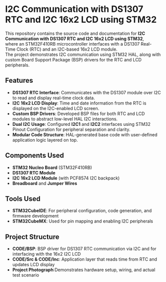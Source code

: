 # I2C Communication with DS1307 RTC and I2C 16x2 LCD using STM32

This repository contains the source code and documentation for **I2C Communication with DS1307 RTC and I2C 16x2 LCD using STM32**,  
where an STM32F410RB microcontroller interfaces with a DS1307 Real-Time Clock (RTC) and an I2C-based 16x2 LCD module.  
The project demonstrates I2C communication using STM32 HAL, along with custom Board Support Package (BSP) drivers for the RTC and LCD peripherals.

## Features  
- **DS1307 RTC Interface**: Communicates with the DS1307 module over I2C to read and display real-time clock data.  
- **I2C 16x2 LCD Display**: Time and date information from the RTC is displayed on the I2C-enabled LCD screen.  
- **Custom BSP Drivers**: Developed BSP files for both RTC and LCD modules to abstract low-level HAL I2C interactions.  
- **Dual I2C Usage**: Configured **I2C1** and **I2C2** interfaces using STM32 Pinout Configuration for peripheral separation and clarity.  
- **Modular Code Structure**: HAL-generated base code with user-defined application logic layered on top.  

## Components Used  
- **STM32 Nucleo Board** (STM32F410RB)  
- **DS1307 RTC Module**  
- **I2C 16x2 LCD Module** (with PCF8574 I2C backpack) 
- **Breadboard** and **Jumper Wires**  

## Tools Used  
- **STM32CubeIDE**: For peripheral configuration, code generation, and firmware development  
- **STM32CubeMX**: Used for pin mapping and enabling I2C peripherals  

## Project Structure  
- **CODE/BSP**: BSP driver for DS1307 RTC communication via I2C  and for interfacing with the 16x2 I2C LCD  
- **CODE/Src & CODE/Inc**: Application layer that reads time from RTC and updates LCD display  
- **Project Photograph**:Demonstrates hardware setup, wiring, and actual test scenario 




